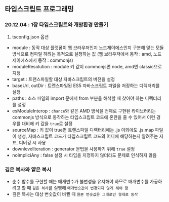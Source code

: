## 타입스크립트 프로그래밍

###  20.12.04 : 1장 타입스크립트와 개발환경 만들기

1. tsconfig.json 옵션
- module : 동작 대상 플랫폼이 웹 브라우저인지 노드제이에스인지 구분해 맞는 모듈 방식으로 컴파일 하려는 목적으로 설정하는 값 (웹 브라우저에서 동작 : amd, 노드제이에스에서 동작 : commonjs)
- moduleResolution : module 키 값이 commonjs면 node, amd면 classic으로 지정
- target : 트랜스파일할 대상 자바스크립트의 버전을 설정
- baseUrl, outDir : 트랜스파일된 ES5 자바스크립트 파일을 저장하는 디렉터리를 설정 
- paths : 소스 파일의 import 문에서 from 부분을 해석할 때 찾아야 하는 디렉터리를 설정
- esModuleInterop : `chance`와 같은 AMD 방식을 전제로 구현된 라이브러리는 commonjs 방식으로 동작하는 타입스크립트 코드에 혼란을 줄 수 있어서 이런 경우를 대비해 키 값을 `true`로 설정
- sourceMap : 키 값이 true면 트랜스파일 디렉터리에는 .js 이외에도 .js.map 파일이 생성, 자바스크립트 코드가 타입스크립트 코드의 어디에 해당하는지 알려주는 지표, 디버깅 시 사용
- downlevellteration : generator 문법을 사용하기 위해 `true` 설정
- noImpliciAny : false 설정 시 타입을 지정하지 않더라도 문제로 인식하지 않음

### 깊은 복사와 얕은 복시
- 순수 함수를 구현할 때는 매개변수가 불변성을 유지해야 하므로 매개변수를 가공하려고 할 때 `깊은 복사`를 실행해 `매개변숫값이 변경되지 않게 해야 함`
- 깊은 복사는 대상 변숫값이 바뀔 때 `원본 변숫값은 그대로인 형태로 동작`